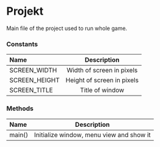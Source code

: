 # Projekt

Main file of the project used to run whole game.

### Constants

| Name  | Description	|
| :------------ |:---------------:|
| SCREEN_WIDTH| Width of screen in pixels|
| SCREEN_HEIGHT| Height of screen in pixels|
| SCREEN_TITLE | Title of window|

### Methods

| Name  | Description	|
| :------------ |:---------------:|
| main()| Initialize window, menu view and show it|
